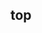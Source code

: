## top


<!-- CSSJSON.top.description -->

<!-- CSSJSON.top.syntax -->

<!-- CSSJSON.top.values -->

<!-- CSSJSON.top.defaultValue -->

<!-- CSSJSON.top.unixTags -->

<!-- CSSJSON.top.compatibility -->

<!-- CSSJSON.top.example -->

<!-- CSSJSON.top.reference -->
